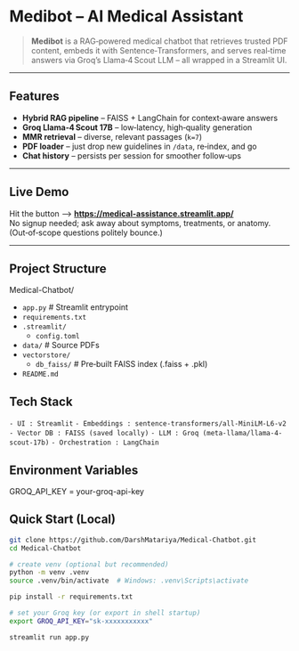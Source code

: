 # Medibot – AI Medical Assistant


> **Medibot** is a RAG‑powered medical chatbot that retrieves trusted PDF content, embeds it with Sentence‑Transformers, and serves real‑time answers via Groq’s Llama‑4 Scout LLM – all wrapped in a Streamlit UI.

---

## Features
- **Hybrid RAG pipeline** – FAISS + LangChain for context‑aware answers  
- **Groq Llama‑4 Scout 17B** – low‑latency, high‑quality generation  
- **MMR retrieval** – diverse, relevant passages (`k=7`)  
- **PDF loader** – just drop new guidelines in `/data`, re‑index, and go  
- **Chat history** – persists per session for smoother follow‑ups  

---

## Live Demo
Hit the button –> **https://medical-assistance.streamlit.app/**  
No signup needed; ask away about symptoms, treatments, or anatomy.  
(Out‑of‑scope questions politely bounce.)

---

## Project Structure

Medical-Chatbot/
- `app.py`             # Streamlit entrypoint
- `requirements.txt`
- `.streamlit/`
  - `config.toml`
- `data/`             # Source PDFs
- `vectorstore/`
  - `db_faiss/`       # Pre‑built FAISS index (.faiss + .pkl)
- `README.md`



## Tech Stack

`- UI : Streamlit`
`- Embeddings : sentence-transformers/all-MiniLM-L6-v2`
`- Vector DB : FAISS (saved locally)`
`- LLM : Groq (meta-llama/llama-4-scout-17b)`
`- Orchestration : LangChain`


## Environment Variables
GROQ_API_KEY = your-groq-api-key

## Quick Start (Local)

```bash
git clone https://github.com/DarshMatariya/Medical-Chatbot.git
cd Medical-Chatbot

# create venv (optional but recommended)
python -m venv .venv
source .venv/bin/activate  # Windows: .venv\Scripts\activate

pip install -r requirements.txt

# set your Groq key (or export in shell startup)
export GROQ_API_KEY="sk-xxxxxxxxxxx"

streamlit run app.py
